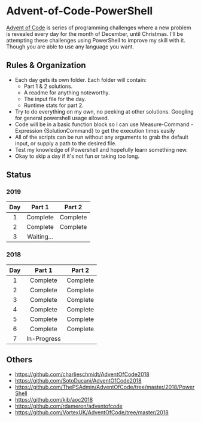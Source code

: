 # Advent-of-Code-PowerShell

[Advent of Code](https://adventofcode.com/) is series of programming challenges where a new problem is revealed every day for the month of December, until Christmas. I'll be attempting these challenges using PowerShell to improve my skill with it. Though you are able to use any language you want.

## Rules & Organization

* Each day gets its own folder. Each folder will contain:
  * Part 1 & 2 solutions.
  * A readme for anything noteworthy.
  * The input file for the day.
  * Runtime stats for part 2.
* Try to do everything on my own, no peeking at other solutions. Googling for general powershell usage allowed.
* Code will be in a basic function block so I can use Measure-Command -Expression {SolutionCommand} to get the execution times easily
* All of the scripts can be run without any arguments to grab the default input, or supply a path to the desired file.
* Test my knowledge of Powershell and hopefully learn something new.
* Okay to skip a day if it's not fun or taking too long.

## Status

### 2019

| Day | Part 1      | Part 2      |
| :-: | :---------: | :------:    |
| 1   | Complete    | Complete    |
| 2   | Complete    | Complete    |
| 3   | Waiting...  |             |

### 2018

| Day | Part 1      | Part 2   |
| :-: | :---------: | :------: |
| 1   | Complete    | Complete |
| 2   | Complete    | Complete |
| 3   | Complete    | Complete |
| 4   | Complete    | Complete |
| 5   | Complete    | Complete |
| 6   | Complete    | Complete |
| 7   | In-Progress |          |

## Others

* https://github.com/charlieschmidt/AdventOfCode2018
* https://github.com/SotoDucani/AdventOfCode2018
* https://github.com/ThePSAdmin/AdventOfCode/tree/master/2018/PowerShell
* https://github.com/kib/aoc2018
* https://github.com/rdameron/adventofcode
* https://github.com/VortexUK/AdventOfCode/tree/master/2018
